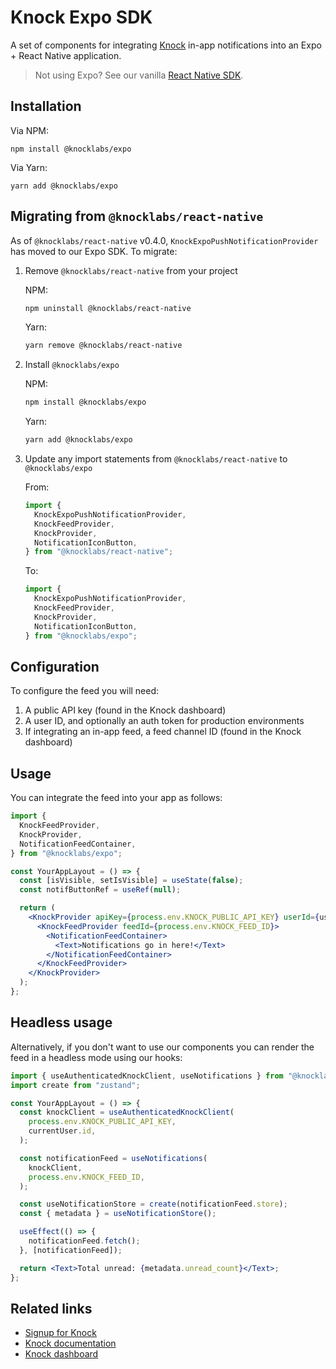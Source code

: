 # Knock Expo SDK

A set of components for integrating [Knock](https://knock.app) in-app notifications into an Expo + React Native application.

> Not using Expo? See our vanilla [React Native SDK](../react-native/README.md).

## Installation

Via NPM:

```
npm install @knocklabs/expo
```

Via Yarn:

```
yarn add @knocklabs/expo
```

## Migrating from `@knocklabs/react-native`

As of `@knocklabs/react-native` v0.4.0, `KnockExpoPushNotificationProvider` has moved to our Expo SDK. To migrate:

1. Remove `@knocklabs/react-native` from your project

   NPM:

   ```bash
   npm uninstall @knocklabs/react-native
   ```

   Yarn:

   ```bash
   yarn remove @knocklabs/react-native
   ```

1. Install `@knocklabs/expo`

   NPM:

   ```bash
   npm install @knocklabs/expo
   ```

   Yarn:

   ```bash
   yarn add @knocklabs/expo
   ```

1. Update any import statements from `@knocklabs/react-native` to `@knocklabs/expo`

   From:

   ```js
   import {
     KnockExpoPushNotificationProvider,
     KnockFeedProvider,
     KnockProvider,
     NotificationIconButton,
   } from "@knocklabs/react-native";
   ```

   To:

   ```js
   import {
     KnockExpoPushNotificationProvider,
     KnockFeedProvider,
     KnockProvider,
     NotificationIconButton,
   } from "@knocklabs/expo";
   ```

## Configuration

To configure the feed you will need:

1. A public API key (found in the Knock dashboard)
1. A user ID, and optionally an auth token for production environments
1. If integrating an in-app feed, a feed channel ID (found in the Knock dashboard)

## Usage

You can integrate the feed into your app as follows:

```jsx
import {
  KnockFeedProvider,
  KnockProvider,
  NotificationFeedContainer,
} from "@knocklabs/expo";

const YourAppLayout = () => {
  const [isVisible, setIsVisible] = useState(false);
  const notifButtonRef = useRef(null);

  return (
    <KnockProvider apiKey={process.env.KNOCK_PUBLIC_API_KEY} userId={userId}>
      <KnockFeedProvider feedId={process.env.KNOCK_FEED_ID}>
        <NotificationFeedContainer>
          <Text>Notifications go in here!</Text>
        </NotificationFeedContainer>
      </KnockFeedProvider>
    </KnockProvider>
  );
};
```

## Headless usage

Alternatively, if you don't want to use our components you can render the feed in a headless mode using our hooks:

```jsx
import { useAuthenticatedKnockClient, useNotifications } from "@knocklabs/expo";
import create from "zustand";

const YourAppLayout = () => {
  const knockClient = useAuthenticatedKnockClient(
    process.env.KNOCK_PUBLIC_API_KEY,
    currentUser.id,
  );

  const notificationFeed = useNotifications(
    knockClient,
    process.env.KNOCK_FEED_ID,
  );

  const useNotificationStore = create(notificationFeed.store);
  const { metadata } = useNotificationStore();

  useEffect(() => {
    notificationFeed.fetch();
  }, [notificationFeed]);

  return <Text>Total unread: {metadata.unread_count}</Text>;
};
```

## Related links

- [Signup for Knock](https://knock.app)
- [Knock documentation](https://docs.knock.app)
- [Knock dashboard](https://dashboard.knock.app)
